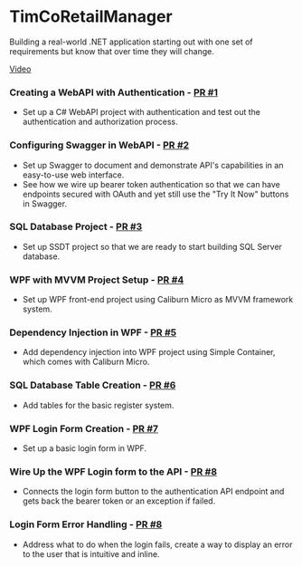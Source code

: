 # TimCoRetailManager
Building a real-world .NET application starting out with one set of requirements but know that over time they will change.

[Video](https://www.youtube.com/playlist?list=PLLWMQd6PeGY0bEMxObA6dtYXuJOGfxSPx)

### Creating a WebAPI with Authentication - [PR #1](https://github.com/albertospelta/TimCoRetailManager/pull/1)
* Set up a C# WebAPI project with authentication and test out the authentication and authorization process.

### Configuring Swagger in WebAPI - [PR #2](https://github.com/albertospelta/TimCoRetailManager/pull/2)
* Set up Swagger to document and demonstrate API's capabilities in an easy-to-use web interface. 
* See how we wire up bearer token authentication so that we can have endpoints secured with OAuth and yet still use the "Try It Now" buttons in Swagger.

### SQL Database Project - [PR #3](https://github.com/albertospelta/TimCoRetailManager/pull/3)
* Set up SSDT project so that we are ready to start building SQL Server database.

### WPF with MVVM Project Setup - [PR #4](https://github.com/albertospelta/TimCoRetailManager/pull/4)
* Set up WPF front-end project using Caliburn Micro as MVVM framework system.

### Dependency Injection in WPF - [PR #5](https://github.com/albertospelta/TimCoRetailManager/pull/5)
* Add dependency injection into WPF project using Simple Container, which comes with Caliburn Micro.

### SQL Database Table Creation - [PR #6](https://github.com/albertospelta/TimCoRetailManager/pull/6)
* Add tables for the basic register system.

### WPF Login Form Creation - [PR #7](https://github.com/albertospelta/TimCoRetailManager/pull/7)
* Set up a basic login form in WPF.

### Wire Up the WPF Login form to the API - [PR #8](https://github.com/albertospelta/TimCoRetailManager/pull/8)
* Connects the login form button to the authentication API endpoint and gets back the bearer token or an exception if failed.

### Login Form Error Handling - [PR #8](https://github.com/albertospelta/TimCoRetailManager/pull/9)
* Address what to do when the login fails, create a way to display an error to the user that is intuitive and inline.